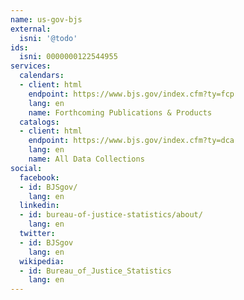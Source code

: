 ```yaml
---
name: us-gov-bjs
external:
  isni: '@todo'
ids:
  isni: 0000000122544955
services:
  calendars:
  - client: html
    endpoint: https://www.bjs.gov/index.cfm?ty=fcp
    lang: en
    name: Forthcoming Publications & Products
  catalogs:
  - client: html
    endpoint: https://www.bjs.gov/index.cfm?ty=dca
    lang: en
    name: All Data Collections
social:
  facebook:
  - id: BJSgov/
    lang: en
  linkedin:
  - id: bureau-of-justice-statistics/about/
    lang: en
  twitter:
  - id: BJSgov
    lang: en
  wikipedia:
  - id: Bureau_of_Justice_Statistics
    lang: en
---
```


